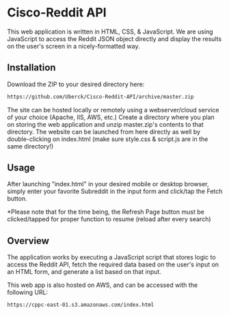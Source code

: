 # Cisco-Reddit API

This web application is written in HTML, CSS, & JavaScript. We are using JavaScript to access the Reddit JSON object directly and display the results on the user's screen in a nicely-formatted way.

## Installation

Download the ZIP to your desired directory here:

```bash
https://github.com/Uberck/Cisco-Reddit-API/archive/master.zip
```


The site can be hosted locally or remotely using a webserver/cloud service of your choice (Apache, IIS, AWS, etc.)
Create a directory where you plan on storing the web application and unzip master.zip's contents to that directory. The website can be launched from here directly as well by double-clicking on index.html (make sure style.css & script.js are in the same directory!)

## Usage
After launching "index.html" in your desired mobile or desktop browser, simply enter your favorite Subreddit in the input form and click/tap the Fetch button.

*Please note that for the time being, the Refresh Page button must be clicked/tapped for proper function to resume (reload after every search)


## Overview
The application works by executing a JavaScript script that stores logic to access the Reddit API, fetch the required data based on the user's input on an HTML form, and generate a list based on that input.

This web app is also hosted on AWS, and can be accessed with the following URL:

```bash
https://cppc-east-01.s3.amazonaws.com/index.html
```
